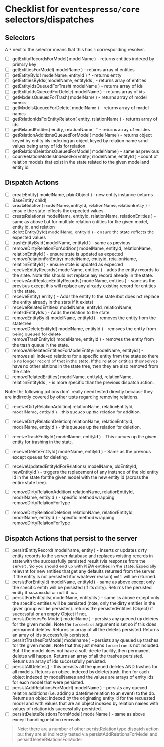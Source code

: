 # Checklist for `eventespresso/core` selectors/dispatches

## Selectors

A `*` next to the selector means that this has a corresponding resolver.

* [ ] getEntityRecordsForModel( modelName ) - returns entities indexed by primary key
* [ ] getEntitiesForModel( modelName ) - returns array of entities
* [ ] getEntityById( modelName, entityId ) * - returns entity
* [ ] getEntitiesByIds( modelName, entityIds ) - returns array of entities
* [ ] getEntityIdsQueuedForTrash( modelName ) - returns array of ids
* [ ] getEntityIdsQueuedForDelete( modelName ) - returns array of ids
* [ ] getModelsQueuedForTrash( modelName ) - returns array of model names
* [ ] getModelsQueuedForDelete( modelName ) - returns array of model names
* [ ] getRelationIdsForEntityRelation( entity, relationName ) - returns array of ids
* [ ] getRelatedEntities( entity, relationName ) * - returns array of entities
* [ ] getRelationAdditionsQueuedForModel( modelName ) - returns object keyed by entity ids indexing an object keyed by relation name sand values being array of ids for relation
* [ ] getRelationDeletionsQueuedForModel( modelName ) - same as previous
* [ ] countRelationModelsIndexedForEntity( modelName, entityId  ) - count of relation models that exist in the state related to the given model and entity id

## Dispatch Actions

* [ ] createEntity( modelName, plainObject ) - new entity instance (returns BaseEntity child)
* [ ] createRelation( modelName, entityId, relationName, relationEntity ) - ensure the state reflects the expected values.
* [ ] createRelations( modelName, entityId, relationName, relationEntities ) - same as above but for multiple relation entities for the given model, entity id, and relation
* [ ] deleteEntityById( modelName, entityId ) - ensure the state reflects the expected values
* [ ] trashEntityById( modelName, entityId ) - same as previous
* [ ] removeDirtyRelationForAddition( modelName, entityId, relationName, relationEntityId ) - ensure state is updated as expected
* [ ] removeRelationForEntity( modelName, entityId, relationName, relationEntityId ) - ensure state is updated as expected
* [ ] receiveEntityRecords( modelName, entities ) - adds the entity records to the state. Note this should not replace any record already in the state.
* [ ] receiveAndReplaceEntityRecords( modelName, entities ) - same as the previous except this will replace any already existing record for entities in the state.
* [ ] receiveEntity( entity ) - Adds the entity to the state (but does not replace the entity already in the state if it exists)
* [ ] receiveRelatedEntities( modelName, entityId, relationName, relatedEntityIds ) - Adds the relation to the state.
* [ ] removeEntityById( modelName, entityId ) - removes the entity from the state tree
* [ ] removeDeleteEntityId( modelName, entityId ) - removes the entity from being queued for delete
* [ ] removeTrashEntityId( modelName, entityId ) - removes the entity from the trash queue in the state.
* [ ] removeAllRelatedEntitiesForModelEntity( modelName, entityid ) - removes all indexed relations for a specific entity from the state so there is no longer record of that in the state.  If the relation entities themselves have no other elations in the state tree, then they are also removed from the state
* [ ] removeRelatedEntities( modelName, entityId, relationName, relationEntityIds ) - is more specific than the previous dispatch action.

Note: the following actions don't really need tested directly because they are indirectly covered by other tests regarding removing relations.

* [ ] receiveDirtyRelationAddition( relationName, relationEntityId, modelName, entityId ) - this queues up the relation for addition.
* [ ] receiveDirtyRelationDeletion( relationName, relationEntityId, modelName, entityId ) - this queues up the relation for deletion.
* [ ] receiveTrashEntityId( modelName, entityId ) - This queues up the given entity for trashing in the state.
* [ ] receiveDeleteEntityId( modelName, entityId ) - Same as the previous except queues for deleting.
* [ ] receiveUpdatedEntityIdForRelations( modelName, oldEntityId, newEntityId ) - triggers the replacement of any instance of the old entity id in the state for the given model with the new entity id (across the entire state tree).
* [ ] removeDirtyRelationAddition( relationName, relationEntityId, modelName, entityId ) - specific method wrapping removeDirtyRelationForType
* [ ] removeDirtyRelationDeletion( relationName, relationEntityId, modelName, entityId ) - specific method wrapping removeDirtyRelationForType


## Dispatch Actions that persist to the server

* [ ] persistEntityRecord( modelName, entity ) - inserts or updates dirty entity records to the server database and replaces existing records in state with the successfully persisted result (via response from the server).  So you should end up with NEW entities in the state.  Especially relevant for new entities that get any defaults returned from the server. If the entity is not persisted (for whatever reason) `null` will be returned.
* [ ] persistForEntityId( modelName, entityId ) - same as above except only the specific entity will be persisted (if its dirty). Returns the persisted entity if successful or null if not.
* [ ] persistForEntityIds( modelName, entityIds ) - same as above except only the specific entities will be persisted (note, only the dirty entities in the given group will be persisted). returns the persistedEntities (Object) if successful or an empty Object if not.
* [ ] persistDeletesForModel( modelName ) - persists any queued up deletes for the given model.  Note the `force=true` argument is set so if this does permanent deletes. Returns an array of all the deletes persisted. Returns an array of ids successfully persisted.
* [ ] persistTrashesForModel( modelname ) - persists any queued up trashes for the given model.  Note that this just means `force=true` is not included.  But if the model does not have a soft-delete facility, then permanent deletes will happen. Returns an array of all the trashes persisted. Returns an array of ids successfully persisted.
* [ ] persistAllDeletes() - this persists all the queued deletes AND trashes for all models. Returns an object indexed by delete/trash, then for each object indexed by modelNames and the values are arrays of entity ids for each model that were persisted.
* [ ] persistAddRelationsForModel( modelName ) - persists any queued relation additions (i.e. adding a datetime relation to an event) to the db.  Returns an object indexed by the originating entity id for the requested model and with values that are an object indexed by relation names with values of relation ids successfully persisted.
* [ ] persistDeleteRelationsFormModel( modelName ) - same as above except handling relation removals.

> Note: there are a number of other persistRelation type dispatch action but they are all indirectly tested via persistAddRelationsForModel and persistDeleteRelationsForModel